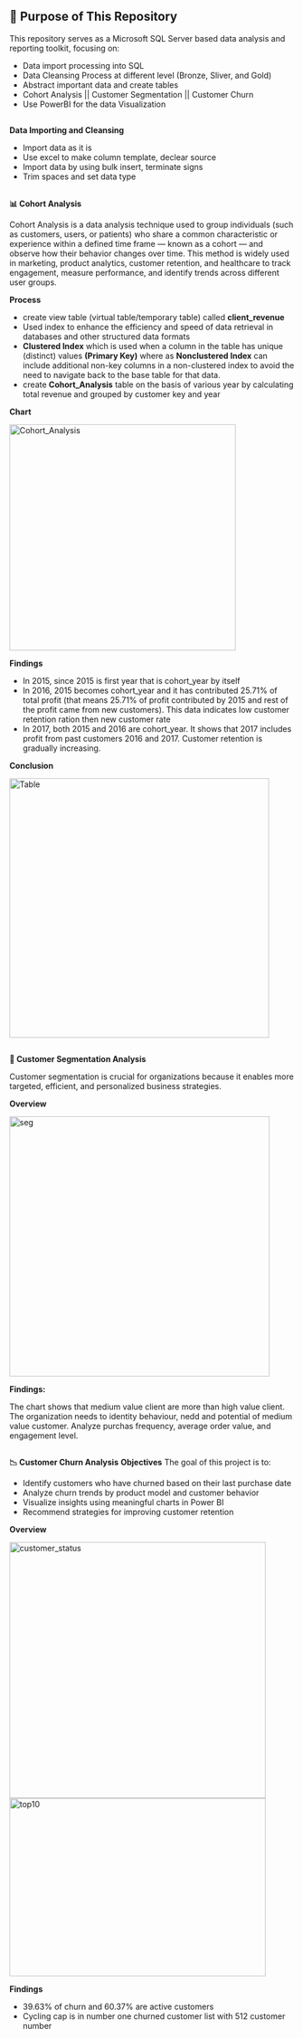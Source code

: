 ## 🎯 Purpose of This Repository

This repository serves as a Microsoft SQL Server based data analysis and reporting toolkit, focusing on:

- Data import processing into SQL
- Data Cleansing Process at different level (Bronze, Sliver, and Gold)
- Abstract important data and create tables
- Cohort Analysis || Customer Segmentation || Customer Churn
- Use PowerBI for the data Visualization

## ##

**Data Importing and Cleansing**

- Import data as it is
- Use excel to make column template, declear source
- Import data by using bulk insert, terminate signs
- Trim spaces and set data type
## ##

**📊 Cohort Analysis**

Cohort Analysis is a data analysis technique used to group individuals (such as customers, users, or patients) who share a common characteristic or experience within a defined time frame — known as a cohort — and observe how their behavior changes over time. This method is widely used in marketing, product analytics, customer retention, and healthcare to track engagement, measure performance, and identify trends across different user groups.

**Process**
- create  view table (virtual table/temporary table) called **client_revenue**
- Used index to enhance the efficiency and speed of data retrieval in databases and other structured data formats
- **Clustered Index** which is used when a column in the table has unique (distinct) values **(Primary Key)** where as **Nonclustered Index** can include additional non-key 
  columns in a non-clustered index to avoid the need to navigate back to the base table for that data.
- create **Cohort_Analysis** table on the basis of various year by calculating total revenue and grouped by customer key and year

**Chart**
  
<img width="400" alt="Cohort_Analysis" src="https://github.com/user-attachments/assets/4967405f-c56c-46a2-bbc3-930b3cc61072" />

**Findings** 

- In 2015, since 2015 is first year that is cohort_year by itself
- In 2016, 2015 becomes cohort_year and it has contributed 25.71% of total profit (that means 25.71% of profit contributed by 2015 and rest of the profit came from new customers). This data indicates low customer retention ration then new customer rate
- In 2017, both 2015 and 2016 are cohort_year. It shows that 2017 includes profit from past customers 2016 and 2017. Customer retention is gradually increasing.

**Conclusion** 

<img width="459" alt="Table" src="https://github.com/user-attachments/assets/992c8fcf-7b95-43c2-bca3-6d34cf06b98d" />

## ##


**👥 Customer Segmentation Analysis**

Customer segmentation is crucial for organizations because it enables more targeted, efficient, and personalized business strategies.

 **Overview**
 
<img width="460" alt="seg" src="https://github.com/user-attachments/assets/5852c545-3213-4df9-a9dd-38cd90cd6844" />

**Findings:**

The chart shows that medium value client are more than high value client. The organization needs to identity behaviour, nedd and potential of medium value customer.
Analyze purchas frequency, average order value, and engagement level.

## ##

**📉 Customer Churn Analysis**
**Objectives**
The goal of this project is to:
- Identify customers who have churned based on their last purchase date
- Analyze churn trends by product model and customer behavior
- Visualize insights using meaningful charts in Power BI
- Recommend strategies for improving customer retention

**Overview**

<img width="453" alt="customer_status" src="https://github.com/user-attachments/assets/07a37d15-797d-4ae7-9d97-882afa94b82f" /> <img width="453" height="315" alt="top10" src="https://github.com/user-attachments/assets/aa244f2d-2dc9-4c03-ad75-410889621bd3" />

**Findings**

- 39.63% of churn and 60.37% are active customers
- Cycling cap is in number one churned customer list with 512 customer number
  
